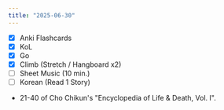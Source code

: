 ```yaml
---
title: "2025-06-30"
---
```


- [x] Anki Flashcards
- [x] KoL
- [x] Go
- [x] Climb (Stretch / Hangboard x2)
- [ ] Sheet Music (10 min.)
- [ ] Korean (Read 1 Story)

* 21-40 of Cho Chikun's "Encyclopedia of Life & Death, Vol. I".